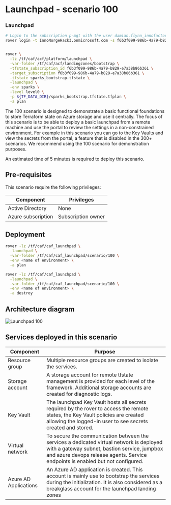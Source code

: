 # Launchpad - scenario 100


### Launchpad

```bash
# Login to the subscription p-mgt with the user damian.flynn_innofactor.com#EXT#@InnoNorgeHack3.onmicrosoft.com
rover login -t InnoNorgeHack3.onmicrosoft.com -s f6b3f099-986b-4a79-b829-e7a38b86b361


rover \
  -lz /tf/caf/acf/platform/launchpad \
  -var-folder /tf/caf/acf/landingzones/bootstrap \
  -tfstate_subscription_id f6b3f099-986b-4a79-b829-e7a38b86b361 \
  -target_subscription f6b3f099-986b-4a79-b829-e7a38b86b361 \
  -tfstate sparks_bootstrap.tfstate \
  -launchpad \
  -env sparks \
  -level level0 \
  -p ${TF_DATA_DIR}/sparks_bootstrap.tfstate.tfplan \
  -a plan
```

The 100 scenario is designed to demonstrate a basic functional foundations to store Terraform state on Azure storage and use it centrally.
The focus of this scenario is to be able to deploy a basic launchpad from a remote machine and use the portal to review the settings in a non-constrained environment.
For example in this scenario you can go to the Key Vaults and view the secrets from the portal, a feature that is disabled in the 300+ scenarios.
We recommend using the 100 scenario for demonstration purposes.

An estimated time of 5 minutes is required to deploy this scenario.

## Pre-requisites

This scenario require the following privileges:

| Component          | Privileges         |
|--------------------|--------------------|
| Active Directory   | None               |
| Azure subscription | Subscription owner |

## Deployment

```bash
rover -lz /tf/caf/caf_launchpad \
  -launchpad \
  -var-folder /tf/caf/caf_launchpad/scenario/100 \
  -env <name of environment> \
  -a plan

rover -lz /tf/caf/caf_launchpad \
  -launchpad \
  -var-folder /tf/caf/caf_launchpad/scenario/100 \
  -env <name of environment> \
  -a destroy
```

## Architecture diagram
![Launchpad 100](../../documentation/img/launchpad-100.PNG)

## Services deployed in this scenario

| Component             | Purpose                                                                                                                                                                                                                    |
|-----------------------|----------------------------------------------------------------------------------------------------------------------------------------------------------------------------------------------------------------------------|
| Resource group        | Multiple resource groups are created to isolate the services.                                                                                                                                                              |
| Storage account       | A storage account for remote tfstate management is provided for each level of the framework. Additional storage accounts are created for diagnostic logs.                                                                  |
| Key Vault             | The launchpad Key Vault hosts all secrets required by the rover to access the remote states, the Key Vault policies are created allowing the logged-in user to see secrets created and stored.                             |
| Virtual network       | To secure the communication between the services a dedicated virtual network is deployed with a gateway subnet, bastion service, jumpbox and azure devops release agents. Service endpoints is enabled but not configured. |
| Azure AD Applications | An Azure AD application is created. This account is mainly use to bootstrap the services during the initialization. It is also considered as a breakglass account for the launchpad landing zones                          |
